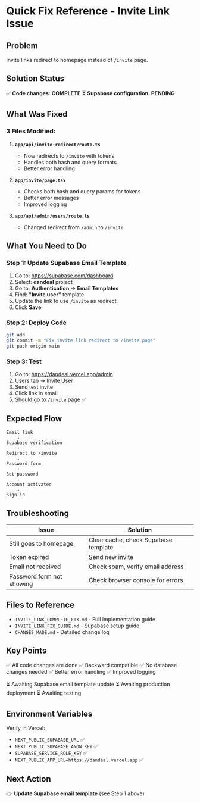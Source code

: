 # Quick Fix Reference - Invite Link Issue

## Problem
Invite links redirect to homepage instead of `/invite` page.

## Solution Status
✅ **Code changes: COMPLETE**
⏳ **Supabase configuration: PENDING**

## What Was Fixed

### 3 Files Modified:

1. **`app/api/invite-redirect/route.ts`**
   - Now redirects to `/invite` with tokens
   - Handles both hash and query formats
   - Better error handling

2. **`app/invite/page.tsx`**
   - Checks both hash and query params for tokens
   - Better error messages
   - Improved logging

3. **`app/api/admin/users/route.ts`**
   - Changed redirect from `/admin` to `/invite`

## What You Need to Do

### Step 1: Update Supabase Email Template

1. Go to: https://supabase.com/dashboard
2. Select: **dandeal** project
3. Go to: **Authentication** → **Email Templates**
4. Find: **"Invite user"** template
5. Update the link to use `/invite` as redirect
6. Click **Save**

### Step 2: Deploy Code

```bash
git add .
git commit -m "Fix invite link redirect to /invite page"
git push origin main
```

### Step 3: Test

1. Go to: https://dandeal.vercel.app/admin
2. Users tab → Invite User
3. Send test invite
4. Click link in email
5. Should go to `/invite` page ✅

## Expected Flow

```
Email link
    ↓
Supabase verification
    ↓
Redirect to /invite
    ↓
Password form
    ↓
Set password
    ↓
Account activated
    ↓
Sign in
```

## Troubleshooting

| Issue | Solution |
|-------|----------|
| Still goes to homepage | Clear cache, check Supabase template |
| Token expired | Send new invite |
| Email not received | Check spam, verify email address |
| Password form not showing | Check browser console for errors |

## Files to Reference

- `INVITE_LINK_COMPLETE_FIX.md` - Full implementation guide
- `INVITE_LINK_FIX_GUIDE.md` - Supabase setup guide
- `CHANGES_MADE.md` - Detailed change log

## Key Points

✅ All code changes are done
✅ Backward compatible
✅ No database changes needed
✅ Better error handling
✅ Improved logging

⏳ Awaiting Supabase email template update
⏳ Awaiting production deployment
⏳ Awaiting testing

## Environment Variables

Verify in Vercel:
- `NEXT_PUBLIC_SUPABASE_URL` ✅
- `NEXT_PUBLIC_SUPABASE_ANON_KEY` ✅
- `SUPABASE_SERVICE_ROLE_KEY` ✅
- `NEXT_PUBLIC_APP_URL=https://dandeal.vercel.app` ✅

## Next Action

👉 **Update Supabase email template** (see Step 1 above)

